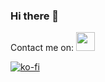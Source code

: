 ### Hi there 👋

Contact me on: <a href="https://www.linkedin.com/in/alba-casillas-rodr%C3%ADguez-1581011bb/"><img height="30" src="https://user-images.githubusercontent.com/47610906/102833312-0d0bf980-43f1-11eb-889e-f1170f5f6a3f.png"></a>

[![ko-fi](https://www.ko-fi.com/img/githubbutton_sm.svg)](https://ko-fi.com/N4N82JL7V)

<!--
**CasillasAlba/CasillasAlba** is a ✨ _special_ ✨ repository because its `README.md` (this file) appears on your GitHub profile.

Here are some ideas to get you started:

- 🔭 I’m currently working on ...
- 🌱 I’m currently learning ...
- 👯 I’m looking to collaborate on ...
- 🤔 I’m looking for help with ...
- 💬 Ask me about ...
- 📫 How to reach me: ...
- 😄 Pronouns: ...
- ⚡ Fun fact: ...
-->
